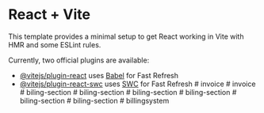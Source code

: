 # React + Vite

This template provides a minimal setup to get React working in Vite with HMR and some ESLint rules.

Currently, two official plugins are available:

- [@vitejs/plugin-react](https://github.com/vitejs/vite-plugin-react/blob/main/packages/plugin-react/README.md) uses [Babel](https://babeljs.io/) for Fast Refresh
- [@vitejs/plugin-react-swc](https://github.com/vitejs/vite-plugin-react-swc) uses [SWC](https://swc.rs/) for Fast Refresh
#   i n v o i c e  
 #   i n v o i c e  
 #   b i l i n g - s e c t i o n  
 #   b i l i n g - s e c t i o n  
 #   b i l i n g - s e c t i o n  
 #   b i l i n g - s e c t i o n  
 #   b i l i n g - s e c t i o n  
 #   b i l i n g - s e c t i o n  
 #   b i l l i n g s y s t e m  
 